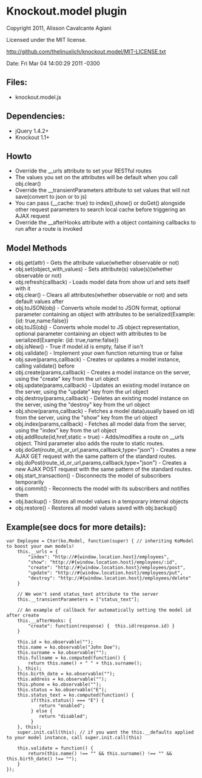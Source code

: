 # Knockout.model plugin
Copyright 2011, Alisson Cavalcante Agiani

Licensed under the MIT license.

http://github.com/thelinuxlich/knockout.model/MIT-LICENSE.txt

Date: Fri Mar 04 14:00:29 2011 -0300

## Files:
* knockout.model.js

## Dependencies:
* jQuery 1.4.2+
* Knockout 1.1+

## Howto
* Override the __urls attribute to set your RESTful routes
* The values you set on the attributes will be default when you call obj.clear()
* Override the __transientParameters attribute to set values that will not save(convert to json or to js)
* You can pass {__cache: true} to index(),show() or doGet() alongside other request parameters to search local cache before triggering an AJAX request
* Override the __afterHooks attribute with a object containing callbacks to run after a route is invoked

## Model Methods
* obj.get(attr) - Gets the attribute value(whether observable or not)
* obj.set(object_with_values) - Sets attribute(s) value(s)(whether observable or not)
* obj.refresh(callback) - Loads model data from show url and sets itself with it
* obj.clear() - Clears all attributes(whether observable or not) and sets default values after
* obj.toJSON(obj) - Converts whole model to JSON format, optional parameter containing an object with attributes to be serialized(Example: {id: true,name:false})
* obj.toJS(obj) - Converts whole model to JS object representation, optional parameter containing an object with attributes to be serialized(Example: {id: true,name:false})
* obj.isNew() - True if model.id is empty, false if isn't
* obj.validate() - Implement your own function returning true or false
* obj.save(params,callback) - Creates or updates a model instance, calling validate() before
* obj.create(params,callback) - Creates a model instance on the server, using the "create" key from the url object
* obj.update(params,callback) - Updates an existing model instance on the server, using the "update" key from the url object
* obj.destroy(params,callback) - Deletes an existing model instance on the server, using the "destroy" key from the url object
* obj.show(params,callback) - Fetches a model data(usually based on id) from the server, using the "show" key from the url object
* obj.index(params,callback) - Fetches all model data from the server, using the "index" key from the url object
* obj.addRoute(id,href,static = true) - Adds/modifies a route on __urls object. Third parameter also adds the route to static routes.
* obj.doGet(route_id_or_url,params,callback,type="json") - Creates a new AJAX GET request with the same pattern of the standard routes.
* obj.doPost(route_id_or_url,params,callback,type="json") - Creates a new AJAX POST request with the same pattern of the standard routes.
* obj.start_transaction() - Disconnects the model of subscribers temporarily
* obj.commit() - Reconnects the model with its subscribers and notifies them
* obj.backup() - Stores all model values in a temporary internal objects
* obj.restore() - Restores all model values saved with obj.backup()

## Example(see docs for more details):
    var Employee = Ctor(ko.Model, function(super) { // inheriting KoModel to boost your own models!
        this.__urls = {
            "index": "http://#{window.location.host}/employees",
            "show": "http://#{window.location.host}/employees/:id",
            "create": "http://#{window.location.host}/employees/post",
            "update": "http://#{window.location.host}/employees/put",
            "destroy": "http://#{window.location.host}/employees/delete"
        }

        // We won't send status_text attribute to the server
        this.__transientParameters = ["status_text"];

        // An example of callback for automatically setting the model id after create
        this.__afterHooks: {
            "create": function(response) {	this.id(response.id) }
        }

        this.id = ko.observable("");
        this.name = ko.observable("John Doe");
        this.surname = ko.observable("");
        this.fullname = ko.computed(function() {
            return this.name() + " " + this.surname();
        }, this);
        this.birth_date = ko.observable("");
        this.address = ko.observable("");
        this.phone = ko.observable("");
        this.status = ko.observable("E");
        this.status_text = ko.computed(function() {
             if(this.status() === "E") {
                return "enabled"; 
             } else {   
                return "disabled";
             }
        }, this);
        super.init.call(this); // if you want the this.__defaults applied to your model instance, call super.init.call(this)

        this.validate = function() {
            return(this.name() !== "" && this.surname() !== "" && this.birth_date() !== "");
        }
    });
